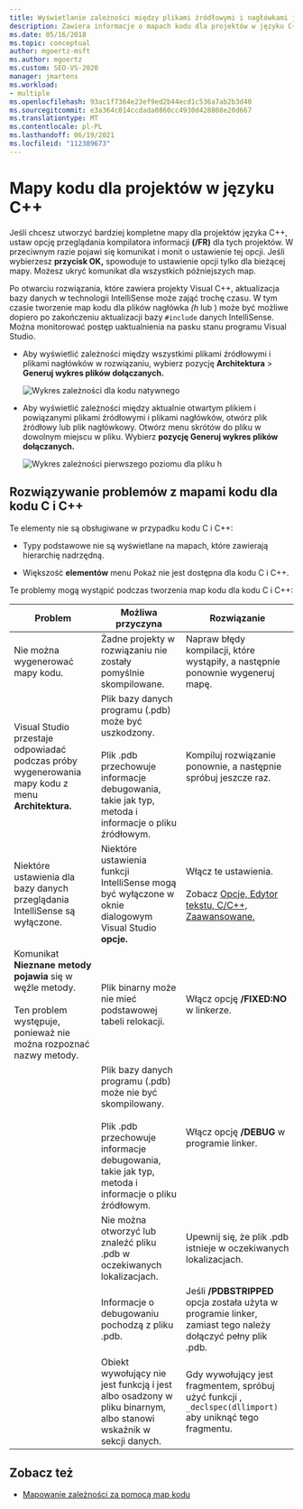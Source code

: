 ```yaml
---
title: Wyświetlanie zależności między plikami źródłowymi i nagłówkami języka C++
description: Zawiera informacje o mapach kodu dla projektów w języku C++.
ms.date: 05/16/2018
ms.topic: conceptual
author: mgoertz-msft
ms.author: mgoertz
ms.custom: SEO-VS-2020
manager: jmartens
ms.workload:
- multiple
ms.openlocfilehash: 93ac1f7364e23ef9ed2b44ecd1c536a7ab2b3d40
ms.sourcegitcommit: e3a364c014ccdada0860cc4930d428808e20d667
ms.translationtype: MT
ms.contentlocale: pl-PL
ms.lasthandoff: 06/19/2021
ms.locfileid: "112389673"
---
```

# <a name="code-maps-for-c-projects"></a>Mapy kodu dla projektów w języku C++

Jeśli chcesz utworzyć bardziej kompletne mapy dla projektów języka C++, ustaw opcję przeglądania kompilatora informacji **(/FR)** dla tych projektów. W przeciwnym razie pojawi się komunikat i monit o ustawienie tej opcji. Jeśli wybierzesz **przycisk OK,** spowoduje to ustawienie opcji tylko dla bieżącej mapy. Możesz ukryć komunikat dla wszystkich późniejszych map.

Po otwarciu rozwiązania, które zawiera projekty Visual C++, aktualizacja bazy danych w technologii IntelliSense może zająć trochę czasu. W tym czasie tworzenie map kodu dla plików nagłówka *(h* lub ) może być możliwe dopiero po zakończeniu aktualizacji bazy `#include` danych IntelliSense. Można monitorować postęp uaktualnienia na pasku stanu programu Visual Studio.

- Aby wyświetlić zależności między wszystkimi plikami źródłowymi i plikami nagłówków w rozwiązaniu, wybierz pozycję **Architektura**  >  **Generuj wykres plików dołączanych.**

   ![Wykres zależności dla kodu natywnego](../modeling/media/dependencygraphgeneral_nativecode.png)

- Aby wyświetlić zależności między aktualnie otwartym plikiem i powiązanymi plikami źródłowymi i plikami nagłówków, otwórz plik źródłowy lub plik nagłówkowy. Otwórz menu skrótów do pliku w dowolnym miejscu w pliku. Wybierz **pozycję Generuj wykres plików dołączanych.**

   ![Wykres zależności pierwszego poziomu dla pliku h](../modeling/media/dependencygraph_native_firstlevel.png)

## <a name="troubleshoot-code-maps-for-c-and-c-code"></a>Rozwiązywanie problemów z mapami kodu dla kodu C i C++

Te elementy nie są obsługiwane w przypadku kodu C i C++:

- Typy podstawowe nie są wyświetlane na mapach, które zawierają hierarchię nadrzędną.

- Większość **elementów** menu Pokaż nie jest dostępna dla kodu C i C++.

Te problemy mogą wystąpić podczas tworzenia map kodu dla kodu C i C++:

|**Problem**|**Możliwa przyczyna**|**Rozwiązanie**|
|-|-|-|
|Nie można wygenerować mapy kodu.|Żadne projekty w rozwiązaniu nie zostały pomyślnie skompilowane.|Napraw błędy kompilacji, które wystąpiły, a następnie ponownie wygeneruj mapę.|
|Visual Studio przestaje odpowiadać podczas próby wygenerowania mapy kodu z menu **Architektura.**|Plik bazy danych programu (.pdb) może być uszkodzony.<br /><br /> Plik .pdb przechowuje informacje debugowania, takie jak typ, metoda i informacje o pliku źródłowym.|Kompiluj rozwiązanie ponownie, a następnie spróbuj jeszcze raz.|
|Niektóre ustawienia dla bazy danych przeglądania IntelliSense są wyłączone.|Niektóre ustawienia funkcji IntelliSense mogą być wyłączone w oknie dialogowym Visual Studio **opcje.**|Włącz te ustawienia.<br /><br /> Zobacz [Opcje, Edytor tekstu, C/C++, Zaawansowane.](../ide/reference/options-text-editor-c-cpp-advanced.md)|
|Komunikat **Nieznane metody pojawia** się w węźle metody.<br /><br /> Ten problem występuje, ponieważ nie można rozpoznać nazwy metody.|Plik binarny może nie mieć podstawowej tabeli relokacji.|Włącz opcję **/FIXED:NO** w linkerze.|
||Plik bazy danych programu (.pdb) może nie być skompilowany.<br /><br /> Plik .pdb przechowuje informacje debugowania, takie jak typ, metoda i informacje o pliku źródłowym.|Włącz opcję **/DEBUG** w programie linker.|
||Nie można otworzyć lub znaleźć pliku .pdb w oczekiwanych lokalizacjach.|Upewnij się, że plik .pdb istnieje w oczekiwanych lokalizacjach.|
||Informacje o debugowaniu pochodzą z pliku .pdb.|Jeśli **/PDBSTRIPPED** opcja została użyta w programie linker, zamiast tego należy dołączyć pełny plik .pdb.|
||Obiekt wywołujący nie jest funkcją i jest albo osadzony w pliku binarnym, albo stanowi wskaźnik w sekcji danych.|Gdy wywołujący jest fragmentem, spróbuj użyć funkcji , `_declspec(dllimport)` aby uniknąć tego fragmentu.|

## <a name="see-also"></a>Zobacz też

- [Mapowanie zależności za pomocą map kodu](../modeling/map-dependencies-across-your-solutions.md)
